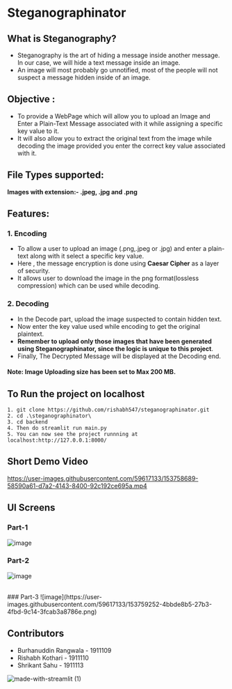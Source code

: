 # Steganographinator


## What is Steganography?
* Steganography is the art of hiding a message inside another message. In our case, we will hide a text message inside an image. 
* An image will most probably go unnotified, most of the people will not suspect a message hidden inside of an image.

## Objective : 
* To provide a WebPage which will allow you to upload an Image and Enter a Plain-Text Message associated with it while assigning a specific key value to it.
* It will also allow you to extract the original text from the image while decoding the image provided you enter the correct key value associated with it.

## File Types supported: 
**Images with extension:- .jpeg, .jpg and .png**

## Features:

 ### 1. Encoding
  * To allow a user to upload an image (.png,.jpeg or .jpg) and enter a plain-text along with it select a specific key value.
  * Here , the message encryption is done using **Caesar Cipher** as a layer of security.
  * It allows user to download the image in the png format(lossless compression) which can be used while decoding.
 
 ### 2. Decoding
  * In the Decode part, upload the image suspected to contain hidden text.
  * Now enter the key value used while encoding to get the original plaintext.
  * **Remember to upload only those images that have been generated using Steganographinator, since the logic is unique to this project**.
  * Finally, The Decrypted Message will be displayed at the Decoding end. 
 
 #### Note: Image Uploading size has been set to Max 200 MB.

## To Run the project on localhost
```
1. git clone https://github.com/rishabh547/steganographinator.git
2. cd .\steganographinator\
3. cd backend
4. Then do streamlit run main.py
5. You can now see the project runnning at localhost:http://127.0.0.1:8000/
```
## Short Demo Video

https://user-images.githubusercontent.com/59617133/153758689-58590a61-d7a2-4143-8400-92c192ce695a.mp4



## UI Screens

### Part-1
![image](https://user-images.githubusercontent.com/59617133/153759192-1540700a-d501-4248-aed9-49cf1340f07b.png)
</br>

### Part-2
![image](https://user-images.githubusercontent.com/59617133/153759238-b9cfd79e-9681-4524-adfa-1c5cb1fb89b1.png)

</br>
### Part-3
![image](https://user-images.githubusercontent.com/59617133/153759252-4bbde8b5-27b3-4fbd-9c14-3fcab3a8786e.png)




## Contributors
 * Burhanuddin Rangwala - 1911109
 * Rishabh Kothari - 1911110
 * Shrikant Sahu - 1911113



![made-with-streamlit (1)](https://user-images.githubusercontent.com/59617133/153754448-c006c061-4c0c-49ff-93c2-95605768b066.svg)
